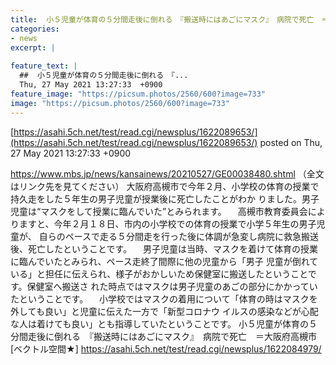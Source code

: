 ```yaml
---
title:  小５児童が体育の５分間走後に倒れる　『搬送時にはあごにマスク』　病院で死亡　＝大阪府高槻市★2  
categories:
- news
excerpt: |
  
feature_text: |
  ##  小５児童が体育の５分間走後に倒れる　『...
  Thu, 27 May 2021 13:27:33  +0900
feature_image: "https://picsum.photos/2560/600?image=733"
image: "https://picsum.photos/2560/600?image=733"
---
```


[https://asahi.5ch.net/test/read.cgi/newsplus/1622089653/](https://asahi.5ch.net/test/read.cgi/newsplus/1622089653/)
posted on Thu, 27 May 2021 13:27:33  +0900

<!--more-->

https://www.mbs.jp/news/kansainews/20210527/GE00038480.shtml （全文はリンク先を見てください） 大阪府高槻市で今年２月、小学校の体育の授業で持久走をした５年生の男子児童が授業後に死亡したことがわか りました。男子児童は“マスクをして授業に臨んでいた”とみられます。 　高槻市教育委員会によりますと、今年２月１８日、市内の小学校での体育の授業で小学５年生の男子児童が、 自らのペースで走る５分間走を行った後に体調が急変し病院に救急搬送後、死亡したということです。 　男子児童は当時、マスクを着けて体育の授業に臨んでいたとみられ、ペース走終了間際に他の児童から「男子 児童が倒れている」と担任に伝えられ、様子がおかしいため保健室に搬送したということです。保健室へ搬送さ れた時点ではマスクは男子児童のあごの部分にかかっていたということです。 　小学校ではマスクの着用について「体育の時はマスクを外しても良い」と児童に伝えた一方で「新型コロナウ イルスの感染などが心配な人は着けても良い」とも指導していたということです。 小５児童が体育の５分間走後に倒れる　『搬送時にはあごにマスク』　病院で死亡　＝大阪府高槻市 [ベクトル空間★] https://asahi.5ch.net/test/read.cgi/newsplus/1622084979/
